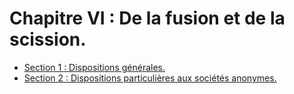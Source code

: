 # Chapitre VI : De la fusion et de la scission.

- [Section 1 : Dispositions générales.](section-1)
- [Section 2 : Dispositions particulières aux sociétés anonymes.](section-2)
